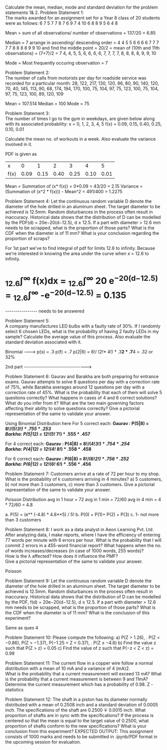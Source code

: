 Calculate the mean, median, mode and standard deviation for the problem  statements 1& 2. 
Problem Statement 1:  
The marks awarded for an assignment set for a Year 8 class of 20 students were as  follows: 
6 7 5 7 7 8 7 6 9 7 4 10 6 8 8 9 5 6 4 8 

Mean = sum of all observations/ number of observations = 137/20 = 6.85 

Median =  7
arrange in ascending/ descending order = 4 4 5 5 6 6 6 6 7 7 7 7 7 8 8 8 8 9 9 10 
and find the middle point = 20/2 = mean of (10th and 11th observations) = (7+7)/2 = 7
4, 4, 5, 5, 6, 6, 6, 6, 7, 7, 7, 7, 8, 8, 8, 8, 9, 9, 10

Mode = Most frequently occuring observation = 7


Problem Statement 2:  
The number of calls from motorists per day for roadside service was recorded for a  particular month: 
28, 122, 217, 130, 120, 86, 80, 90, 140, 120, 70, 40, 145, 113, 90, 68, 174, 194, 170,  100, 75, 104, 97, 75, 
123, 100, 75, 104, 97, 75, 123, 100, 89, 120, 109 

Mean = 107.514
Median = 100
Mode = 75

Problem Statement 3:  
The number of times I go to the gym in weekdays, are given below along with its  associated probability: 
x = 0, 1, 2, 3, 4, 5 
f(x) = 0.09, 0.15, 0.40, 0.25, 0.10, 0.01 

Calculate the mean no. of workouts in a week. Also evaluate the variance involved in  it. 

PDF is given as
<table><tr><td>x</td><td>0</td><td>1</td><td>2</td><td>3</td><td>4</td><td>5</td></tr>
<tr><td>f(x)</td><td>0.09</td><td>0.15</td><td>0.40</td><td>0.25</td><td>0.10</td><td>0.01</td></tr></table>
Mean  = Summation of (x* f(x)) = 0*0.09 = 43/20 = 2.15
Variance = (Summation of (x^2 * f(x))) - Mean^2 = 491/400 = 1.2275

Problem Statement 4: 
Let the continuous random variable D denote the diameter of the hole drilled in an aluminum sheet. The target diameter to be achieved is 12.5mm. 
Random disturbances in the process often result in inaccuracy. 
Historical data shows that the distribution of D can be modelled by the PDF(d) =  20e−20(d−12.5), d ≥ 12.5. 
If a part with diameter > 12.6 mm needs to be scrapped,  what is the proportion of those parts? What is the CDF when the diameter is of 11  mm?
What is your conclusion regarding the proportion of scraps? 

For 1st part we've to find integral of pdf for limits 12.6 to infinity. Because we're interested in knowing the area under the curve when x = 12.6 to infinity.

<sub>12.6</sub>&#x222b;<sup>&infin;</sup> f(x)dx = <sub>12.6</sub>&#x222b;<sup>&infin;</sup> 20 e<sup>−20(d−12.5)</sup>
= <sub>12.6</sub>&#x222b;<sup>&infin;</sup> -e<sup>−20(d−12.5)</sup> = 0.135
= 
---------------- needs to be answered

Problem Statement 5:  
A company manufactures LED bulbs with a faulty rate of 30%. If I randomly select 6  chosen LEDs, what is the probability of having 2 faulty LEDs in my sample? 
Calculate the average value of this process. Also evaluate the standard deviation  associated with it. 

Binomial --->
p(s) = .3 p(f) = .7
p(2|6) = 6!/ (2!* 4!) * .3**2 * .7**4 = .32 or 32%

2nd part ------------------------------->

Problem Statement 6:
Gaurav and Barakha are both preparing for entrance exams. Gaurav attempts to solve 8 questions per day with a correction rate of 75%, 
while Barakha averages around 12 questions per day with a correction rate of 45%. 
What is the probability  that each of them will solve 5 questions correctly? 
What happens in cases of 4 and 6  correct solutions? 
What do you infer from it? 
What are the two main governing  factors affecting their ability to solve questions correctly? 
Give a pictorial  representation of the same to validate your answer.

Using Binomial Distribution here
For 5 correct each:
<b>Gaurav : P(5|8) = 8!/(5!*3!) * .75**5 * .25**3<br>
  Barkha: P(5|12) = 12!(5!* 7!) * .55**5 * .45**7</b>
  

For 4 correct each:
<b>Gaurav : P(4|8) = 8!/(4!*3!) * .75**4 * .25**4<br>
  Barkha: P(4|12) = 12!(4!* 8!) * .55**8 * .45**8</b>
  

For 6 correct each:
<b>Gaurav : P(6|8) = 8!/(6!*2!) * .75**6 * .25**2<br>
  Barkha: P(6|12) = 12!(6!* 6!) * .55**6 * .45**6</b>
  
  

Problem Statement 7: 
Customers arrive at a rate of 72 per hour to my shop. What is the probability of k customers arriving in 4 minutes?
a) 5 customers, b) not more than 3 customers, c)  more than 3 customers. Give a pictorial representation of the same to validate your  answer. 

Poisson Distribution
avg in 1 hour = 72
avg in 1 min = 72/60
avg in 4 min = 4 * 72/60 = 4.8

a. P(5) = (e** (-4.8) * 4.8**5) / 5!
b. P(0) + P(1)+ P(2) + P(3)
c. 1- not more than 3 customers

Problem Statement 8: 
I work as a data analyst in Aeon Learning Pvt. Ltd. After analyzing data, I make  reports, where I have the efficiency of entering 77 words per minute with 6 errors per  hour. What is the probability that I will commit 2 errors in a 455-word financial report? What happens when the no. of words increases/decreases (in case of 1000 words,  255 words)?  
How is the λ affected? 
How does it influence the PMF?  
Give a pictorial representation of the same to validate your answer. 

Poisson

Problem Statement 9: 
Let the continuous random variable D denote the diameter of the hole drilled in an  aluminum sheet. The target diameter to be achieved is 12.5mm. Random  disturbances in the process often result in inaccuracy. 
Historical data shows that the distribution of D can be modelled by the PDF, f(d) =  20e−20(d−12.5), d ≥ 12.5. If a part with diameter > 12.6 mm needs to be scrapped,  what is the proportion of those parts? What is the CDF when the diameter is of 11  mm? 
What is the conclusion of this experiment?

Same as ques 4


Problem Statement 10: 
Please compute the following: 
a) P(Z > 1.26), . P(Z < −0.86), P(Z > −1.37), P(−1.25 < Z < 0.37), . P(Z ≤ −4.6) b) Find the value z such that P(Z > z) = 0.05 
c) Find the value of z such that P(−z < Z < z) = 0.99 

Problem Statement 11: 
The current flow in a copper wire follow a normal distribution with a mean of 10 mA  and a variance of 4 (mA)2.  
What is the probability that a current measurement will exceed 13 mA? What is the  probability that a current measurement is between 9 and 11mA? Determine the  current measurement which has a probability of 0.98.
Z - statistics


Problem Statement 12: 
The shaft in a piston has its diameter normally distributed with a mean of 0.2508 inch  and a standard deviation of 0.0005 inch. The specifications of the shaft are 0.2500 ∓ 0.0015 inch. What proportion of shafts are in sync with the specifications? If the  process is centered so that the mean is equal to the target value of 0.2500, what  proportion of shafts conform to the new specifications? What is your conclusion from  this experiment? 
EXPECTED OUTPUT: This assignment consists of 1000 marks and  needs to be submitted in .ipynb/PDF format in the upcoming session for  evaluation.
